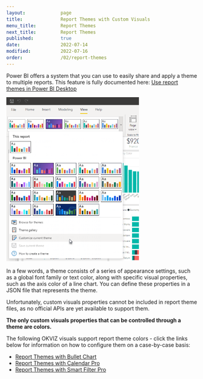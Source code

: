 ```yaml
---
layout:             page
title:              Report Themes with Custom Visuals
menu_title:         Report Themes
next_title:         Report Themes
published:          true
date:               2022-07-14
modified:           2022-07-16
order:              /02/report-themes
---
```


Power BI offers a system that you can use to easily share and apply a theme to multiple reports. This feature is fully documented here: [Use report themes in Power BI Desktop](https://docs.microsoft.com/en-us/power-bi/create-reports/desktop-report-themes)

<img src="images/report-themes.png" width="350" class="fr">

In a few words, a theme consists of a series of appearance settings, such as a global font family or text color, along with specific visual properties, such as the axis color of a line chart. You can define these properties in a JSON file that represents the theme.

Unfortunately, custom visuals properties cannot be included in report theme files, as no official APIs are yet available to support them. 

**The only custom visuals properties that can be controlled through a theme are colors.**

The following OKVIZ visuals support report theme colors - click the links below for information on how to configure them on a case-by-case basis:

- [Report Themes with Bullet Chart](../bullet-chart/features/themes.md)
- [Report Themes with Calendar Pro](../calendar-pro/features/themes.md)
- [Report Themes with Smart Filter Pro](../smart-filter-pro/features/themes.md)


